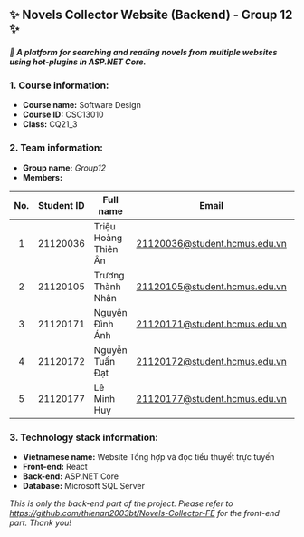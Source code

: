 ## ✨ Novels Collector Website (Backend) - Group 12 ✨
#### *📖 A platform for searching and reading novels from multiple websites using hot-plugins in ASP.NET Core.* 

### 1. Course information:
- **Course name:** Software Design
- **Course ID:** CSC13010
- **Class:** CQ21_3

### 2. Team information:
- **Group name:** *Group12*
- **Members:**

| No. | Student ID |       Full name      |             Email             |    Role    |
|:---:|:----------:|----------------------|-------------------------------|------------|
|  1  |  21120036  | Triệu Hoàng Thiên Ân | 21120036@student.hcmus.edu.vn | Front-end  |
|  2  |  21120105  | Trương Thành Nhân    | 21120105@student.hcmus.edu.vn | BA, Tester |
|  3  |  21120171  | Nguyễn Đình Ánh      | 21120171@student.hcmus.edu.vn | Back-end   |
|  4  |  21120172  | Nguyễn Tuấn Đạt      | 21120172@student.hcmus.edu.vn | Back-end   |
|  5  |  21120177  | Lê Minh Huy          | 21120177@student.hcmus.edu.vn | Front-end  |

### 3. Technology stack information:
- **Vietnamese name:** Website Tổng hợp và đọc tiểu thuyết trực tuyến
- **Front-end:** React
- **Back-end:** ASP.NET Core
- **Database:** Microsoft SQL Server

*This is only the back-end part of the project. Please refer to https://github.com/thienan2003bt/Novels-Collector-FE for the front-end part. Thank you!*

